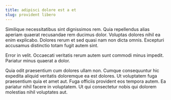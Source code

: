```yaml
---
title: adipisci dolore est a et
slug: provident libero
---
```


Similique necessitatibus sint dignissimos rem. Quia repellendus alias aperiam quaerat recusandae rem ducimus dolor. Voluptas dolores nihil ea enim explicabo. Dolores rerum et sed quasi nam non dicta omnis. Excepturi accusamus distinctio totam fugit autem sint.

Error in velit. Occaecati veritatis rerum autem sunt commodi minus impedit. Pariatur minus quaerat a dolor.

Quia odit praesentium cum dolores ullam non. Cumque consequuntur hic expedita aliquid veritatis doloremque ea est dolores. Ut voluptatem fuga praesentium quia et amet aut. Fuga officiis provident eos tempora autem. Ea pariatur nihil facere in voluptatem. Ut qui consectetur nobis qui dolorem molestias nihil voluptates aut.
